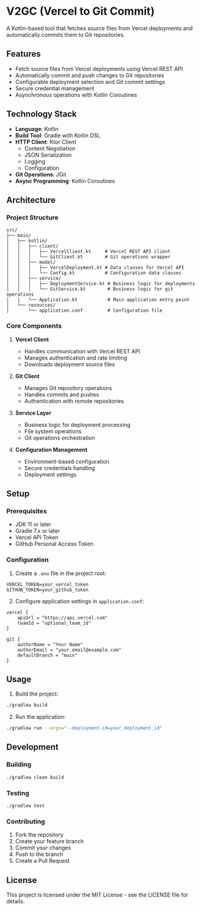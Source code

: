 # V2GC (Vercel to Git Commit)

A Kotlin-based tool that fetches source files from Vercel deployments and automatically commits them to Git repositories.

## Features

- Fetch source files from Vercel deployments using Vercel REST API
- Automatically commit and push changes to Git repositories
- Configurable deployment selection and Git commit settings
- Secure credential management
- Asynchronous operations with Kotlin Coroutines

## Technology Stack

- **Language**: Kotlin
- **Build Tool**: Gradle with Kotlin DSL
- **HTTP Client**: Ktor Client
  - Content Negotiation
  - JSON Serialization
  - Logging
  - Configuration
- **Git Operations**: JGit
- **Async Programming**: Kotlin Coroutines

## Architecture

### Project Structure
```
src/
├── main/
│   ├── kotlin/
│   │   ├── client/
│   │   │   ├── VercelClient.kt     # Vercel REST API client
│   │   │   └── GitClient.kt        # Git operations wrapper
│   │   ├── model/
│   │   │   ├── VercelDeployment.kt # Data classes for Vercel API
│   │   │   └── Config.kt           # Configuration data classes
│   │   ├── service/
│   │   │   ├── DeploymentService.kt # Business logic for deployments
│   │   │   └── GitService.kt        # Business logic for git operations
│   │   └── Application.kt           # Main application entry point
│   └── resources/
│       └── application.conf         # Configuration file
```

### Core Components

1. **Vercel Client**
   - Handles communication with Vercel REST API
   - Manages authentication and rate limiting
   - Downloads deployment source files

2. **Git Client**
   - Manages Git repository operations
   - Handles commits and pushes
   - Authentication with remote repositories

3. **Service Layer**
   - Business logic for deployment processing
   - File system operations
   - Git operations orchestration

4. **Configuration Management**
   - Environment-based configuration
   - Secure credentials handling
   - Deployment settings

## Setup

### Prerequisites

- JDK 11 or later
- Gradle 7.x or later
- Vercel API Token
- GitHub Personal Access Token

### Configuration

1. Create a `.env` file in the project root:
```env
VERCEL_TOKEN=your_vercel_token
GITHUB_TOKEN=your_github_token
```

2. Configure application settings in `application.conf`:
```hocon
vercel {
    apiUrl = "https://api.vercel.com"
    teamId = "optional_team_id"
}

git {
    authorName = "Your Name"
    authorEmail = "your.email@example.com"
    defaultBranch = "main"
}
```

## Usage

1. Build the project:
```bash
./gradlew build
```

2. Run the application:
```bash
./gradlew run --args="--deployment-id=your_deployment_id"
```

## Development

### Building

```bash
./gradlew clean build
```

### Testing

```bash
./gradlew test
```

### Contributing

1. Fork the repository
2. Create your feature branch
3. Commit your changes
4. Push to the branch
5. Create a Pull Request

## License

This project is licensed under the MIT License - see the LICENSE file for details. 
